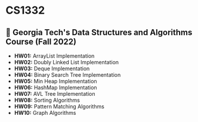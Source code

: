 # CS1332
## 🏫 Georgia Tech's Data Structures and Algorithms Course (Fall 2022)
* **HW01:** ArrayList Implementation
* **HW02:** Doubly Linked List Implementation
* **HW03:** Deque Implementation
* **HW04:** Binary Search Tree Implementation
* **HW05:** Min Heap Implementation
* **HW06:** HashMap Implementation
* **HW07:** AVL Tree Implementation
* **HW08:** Sorting Algorithms
* **HW09:** Pattern Matching Algorithms
* **HW10:** Graph Algorithms
